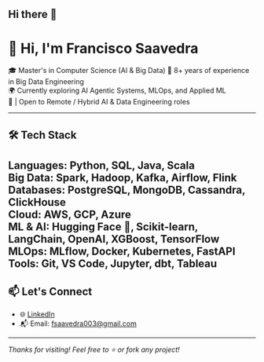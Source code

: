 ## Hi there 👋

<!--
**fsaavedra0003/fsaavedra0003** is a ✨ _special_ ✨ repository because its `README.md` (this file) appears on your GitHub profile.

Here are some ideas to get you started:

- 🔭 I’m currently working on ...
- 🌱 I’m currently learning ...
- 👯 I’m looking to collaborate on ...
- 🤔 I’m looking for help with ...
- 💬 Ask me about ...
- 📫 How to reach me: ...
- 😄 Pronouns: ...
- ⚡ Fun fact: ...
-->

# 👋 Hi, I'm Francisco Saavedra

🎓 Master's in Computer Science (AI & Big Data) 
💼 8+ years of experience in Big Data Engineering  
🌍 Currently exploring AI Agentic Systems, MLOps, and Applied ML  
📍  | Open to Remote / Hybrid AI & Data Engineering roles

---
## 🛠️ Tech Stack

**Languages:** Python, SQL, Java, Scala  
**Big Data:** Spark, Hadoop, Kafka, Airflow, Flink  
**Databases:** PostgreSQL, MongoDB, Cassandra, ClickHouse  
**Cloud:** AWS, GCP, Azure  
**ML & AI:** Hugging Face 🤗, Scikit-learn, LangChain, OpenAI, XGBoost, TensorFlow  
**MLOps:** MLflow, Docker, Kubernetes, FastAPI  
**Tools:** Git, VS Code, Jupyter, dbt, Tableau
---

## 📫 Let's Connect

- 🌐 [LinkedIn](https://linkedin.com/in/your-profile)
- 📬 Email: fsaavedra003@gmail.com

---

_Thanks for visiting! Feel free to ⭐️ or fork any project!_

